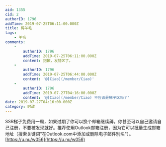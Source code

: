 ```yaml
---
aid: 1355
cid: 2
authorID: 1796
addTime: 2019-07-25T06:11:00.000Z
title: 薅羊毛
tags:
    - 羊毛
comments:
    -
        authorID: 1796
        addTime: 2019-07-25T06:11:00.000Z
        content: 抱歉，发错区了。
    -
        authorID: 1796
        addTime: 2019-07-25T06:44:00.000Z
        content: '@[Ciao](/member/Ciao)'
    -
        authorID: 1796
        addTime: 2019-07-27T04:16:00.000Z
        content: '@[Ciao](/member/Ciao) 不应该是梯子区吗？'
date: 2019-07-27T04:16:00.000Z
category: 时政
---
```


SSR梯子免费用一周，如果过期了你可以换个邮箱继续薅。你甚至可以自己邀请自己注册，不要被发现就好。推荐使用Outlook邮箱注册，因为它可以批量生成邮箱地址（搜索关键词"在Outlook.com中添加或删除电子邮件别名"）。 [https://u.nu/w056](https://u.nu/w056)
